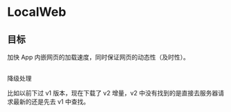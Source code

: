 # LocalWeb

## 目标

加快 App 内嵌网页的加载速度，同时保证网页的动态性（及时性）。

## 

降级处理

比如以前下过 v1 版本，现在下载了 v2 增量，v2 中没有找到的是直接去服务器请求最新的还是先去 v1 中查找。

